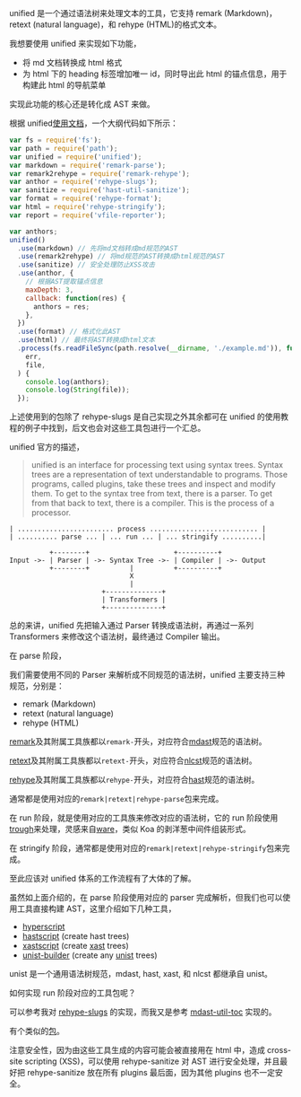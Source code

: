 unified 是一个通过语法树来处理文本的工具，它支持 remark (Markdown)，retext (natural language)，和 rehype (HTML)的格式文本。

我想要使用 unified 来实现如下功能，

- 将 md 文档转换成 html 格式
- 为 html 下的 heading 标签增加唯一 id，同时导出此 html 的锚点信息，用于构建此 html 的导航菜单

实现此功能的核心还是转化成 AST 来做。

根据 unified[使用文档](https://www.npmjs.com/package/unified)，一个大纲代码如下所示：

```js
var fs = require('fs');
var path = require('path');
var unified = require('unified');
var markdown = require('remark-parse');
var remark2rehype = require('remark-rehype');
var anthor = require('rehype-slugs');
var sanitize = require('hast-util-sanitize');
var format = require('rehype-format');
var html = require('rehype-stringify');
var report = require('vfile-reporter');

var anthors;
unified()
  .use(markdown) // 先将md文档转成md规范的AST
  .use(remark2rehype) // 将md规范的AST转换成html规范的AST
  .use(sanitize) // 安全处理防止XSS攻击
  .use(anthor, {
    // 根据AST提取锚点信息
    maxDepth: 3,
    callback: function(res) {
      anthors = res;
    },
  })
  .use(format) // 格式化此AST
  .use(html) // 最终将AST转换成html文本
  .process(fs.readFileSync(path.resolve(__dirname, './example.md')), function(
    err,
    file,
  ) {
    console.log(anthors);
    console.log(String(file));
  });
```

上述使用到的包除了 rehype-slugs 是自己实现之外其余都可在 unified 的使用教程的例子中找到，后文也会对这些工具包进行一个汇总。

unified 官方的描述，

> unified is an interface for processing text using syntax trees. Syntax trees are a representation of text understandable to programs. Those programs, called plugins, take these trees and inspect and modify them. To get to the syntax tree from text, there is a parser. To get from that back to text, there is a compiler. This is the process of a processor.

```
| ........................ process ........................... |
| .......... parse ... | ... run ... | ... stringify ..........|

          +--------+                     +----------+
Input ->- | Parser | ->- Syntax Tree ->- | Compiler | ->- Output
          +--------+          |          +----------+
                              X
                              |
                       +--------------+
                       | Transformers |
                       +--------------+
```

总的来讲，unified 先把输入通过 Parser 转换成语法树，再通过一系列 Transformers 来修改这个语法树，最终通过 Compiler 输出。

在 parse 阶段，

我们需要使用不同的 Parser 来解析成不同规范的语法树，unified 主要支持三种规范，分别是：

- remark (Markdown)
- retext (natural language)
- rehype (HTML)

[remark](https://github.com/remarkjs/remark)及其附属工具族都以`remark-`开头，对应符合[mdast](https://github.com/syntax-tree/mdast)规范的语法树。

[retext](https://github.com/retextjs/retext)及其附属工具族都以`retext-`开头，对应符合[nlcst](https://github.com/syntax-tree/nlcst)规范的语法树。

[rehype](https://github.com/rehypejs/rehype-slugs)及其附属工具族都以`rehype-`开头，对应符合[hast](https://github.com/syntax-tree/hast)规范的语法树。

通常都是使用对应的`remark|retext|rehype-parse`包来完成。

在 run 阶段，就是使用对应的工具族来修改对应的语法树，它的 run 阶段使用[trough](https://github.com/wooorm/trough)来处理，灵感来自[ware](https://github.com/segmentio/ware)，类似 Koa 的剥洋葱中间件组装形式。

在 stringify 阶段，通常都是使用对应的`remark|retext|rehype-stringify`包来完成。

至此应该对 unified 体系的工作流程有了大体的了解。

虽然如上面介绍的，在 parse 阶段使用对应的 parser 完成解析，但我们也可以使用工具直接构建 AST，这里介绍如下几种工具，

- [hyperscript](https://github.com/hyperhype/hyperscript)
- [hastscript](https://github.com/syntax-tree/hastscript) (create hast trees)
- [xastscript](https://github.com/syntax-tree/xastscript) (create [xast](https://github.com/syntax-tree/xast) trees)
- [unist-builder](https://github.com/syntax-tree/unist-builder) (create any [unist](https://github.com/syntax-tree/unist) trees)

unist 是一个通用语法树规范，mdast, hast, xast, 和 nlcst 都继承自 unist。

如何实现 run 阶段对应的工具包呢？

可以参考我对 [rehype-slugs](https://github.com/tingyur/rehype-slugs) 的实现，而我又是参考 [mdast-util-toc](https://github.com/syntax-tree/mdast-util-toc) 实现的。

有个类似的[包](https://github.com/rehypejs/rehype-slug)。

注意安全性，因为由这些工具生成的内容可能会被直接用在 html 中，造成 cross-site scripting (XSS)，可以使用 rehype-sanitize 对 AST 进行安全处理，并且最好把 rehype-sanitize 放在所有 plugins 最后面，因为其他 plugins 也不一定安全。
